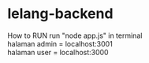 # lelang-backend
How to RUN
run "node app.js" in terminal
<br/>
halaman admin = localhost:3001
<br/>
halaman user = localhost:3000
